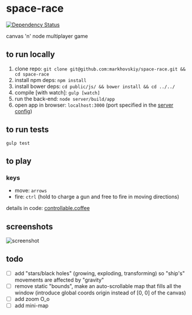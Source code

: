 # space-race

[![Dependency Status](https://david-dm.org/markhovskiy/space-race.svg?style=flat)](https://david-dm.org/markhovskiy/space-race)

canvas 'n' node multiplayer game


## to run locally

1. clone repo: `git clone git@github.com:markhovskiy/space-race.git && cd space-race`
2. install npm deps: `npm install`
3. install bower deps: `cd public/js/ && bower install && cd ../../`
4. compile [with watch]: `gulp [watch]`
5. run the back-end: `node server/build/app`
6. open app in browser: `localhost:3000` (port specified in the [server config](/server/src/config/server.coffee))


## to run tests

`gulp test`


## to play

### keys

* move: `arrows`
* fire: `ctrl` (hold to charge a gun and free to fire in moving directions)

details in code: [controllable.coffee](/public/js/src/behaviors/controllable.coffee)


## screenshots

![screenshot](https://raw.githubusercontent.com/markhovskiy/markhovskiy.github.io/master/uploads/space_race_screenshot.png)


## todo

- [ ] add "stars/black holes" (growing, exploding, transforming) so "ship's" movements are affected by "gravity"
- [ ] remove static "bounds", make an auto-scrollable map that fills all the window (introduce global coords origin instead of [0, 0] of the canvas)
- [ ] add zoom O_o
- [ ] add mini-map
